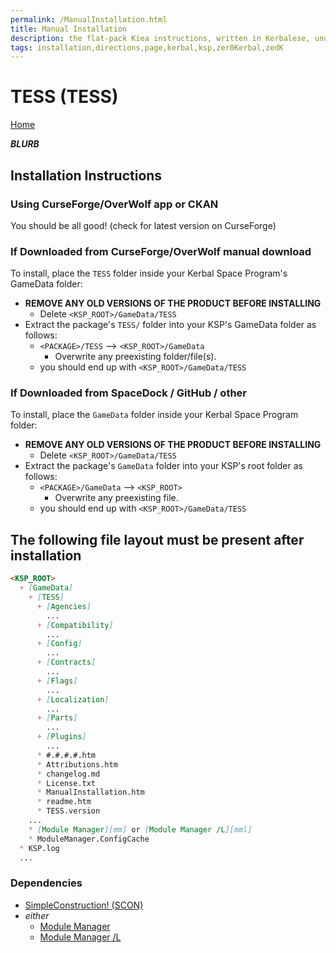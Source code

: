 ```yaml
---
permalink: /ManualInstallation.html
title: Manual Installation
description: the flat-pack Kiea instructions, written in Kerbalese, unusally present
tags: installation,directions,page,kerbal,ksp,zer0Kerbal,zedK
---
```


<!-- ManualInstallation.md v1.1.8.1
TESS (TESS)
created: 01 Oct 2019
updated: 29 Jul 2022 -->

<!-- based upon work by Lisias -->

# TESS (TESS)

[Home](./index.md)

***BLURB***

## Installation Instructions

### Using CurseForge/OverWolf app or CKAN

You should be all good! (check for latest version on CurseForge)

### If Downloaded from CurseForge/OverWolf manual download

To install, place the `TESS` folder inside your Kerbal Space Program's GameData folder:

* **REMOVE ANY OLD VERSIONS OF THE PRODUCT BEFORE INSTALLING**
  * Delete `<KSP_ROOT>/GameData/TESS`
* Extract the package's `TESS/` folder into your KSP's GameData folder as follows:
  * `<PACKAGE>/TESS` --> `<KSP_ROOT>/GameData`
    * Overwrite any preexisting folder/file(s).
  * you should end up with `<KSP_ROOT>/GameData/TESS`

### If Downloaded from SpaceDock / GitHub / other

To install, place the `GameData` folder inside your Kerbal Space Program folder:

* **REMOVE ANY OLD VERSIONS OF THE PRODUCT BEFORE INSTALLING**
  * Delete `<KSP_ROOT>/GameData/TESS`
* Extract the package's `GameData` folder into your KSP's root folder as follows:
  * `<PACKAGE>/GameData` --> `<KSP_ROOT>`
    * Overwrite any preexisting file.
  * you should end up with `<KSP_ROOT>/GameData/TESS`

## The following file layout must be present after installation

```markdown
<KSP_ROOT>
  + [GameData]
    + [TESS]
      + [Agencies]
        ...
      + [Compatibility]
        ...
      + [Config]
        ...
      + [Contracts]
        ...
      + [Flags]
        ...
      + [Localization]
        ...
      + [Parts]
        ...
      + [Plugins]
        ...
      * #.#.#.#.htm
      * Attributions.htm
      * changelog.md
      * License.txt
      * ManualInstallation.htm
      * readme.htm
      * TESS.version
    ...
    * [Module Manager][mm] or [Module Manager /L][mml]
    * ModuleManager.ConfigCache
  * KSP.log
  ...
```

### Dependencies

* [SimpleConstruction! (SCON)][SC]
* *either*
  * [Module Manager][mm]
  * [Module Manager /L][mml]

[SC]: https://forum.kerbalspaceprogram.com/index.php?/topic/191424-*/ "SimpleConstruction! (SCON)"
[mm]: https://forum.kerbalspaceprogram.com/index.php?/topic/50533-*/ "Module Manager"
[mml]: https://github.com/net-lisias-ksp/ModuleManager "Module Manager /L"
